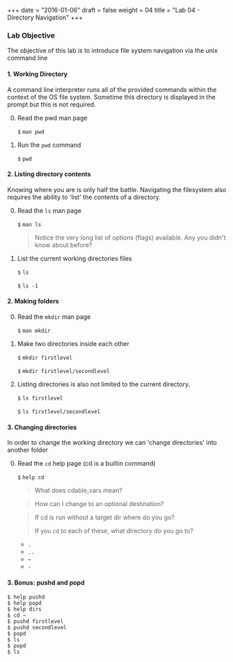 +++
date = "2016-01-06"
draft = false
weight = 04
title = "Lab 04 - Directory Navigation"
+++

### Lab Objective

The objective of this lab is to introduce file system navigation via the unix command line

#### 1. Working Directory

A command line interpreter runs all of the provided commands within the context of the OS file system.  Sometime this directory is displayed in the prompt but this is not required.  

0. Read the pwd man page

    `$` `man pwd`

0. Run the `pwd` command
    
    `$` `pwd`

#### 2. Listing directory contents

Knowing where you are is only half the battle.  Navigating the filesystem also requires the ability to 'list' the contents of a directory.

0. Read the `ls` man page

    `$` `man ls`
    
    > Notice the very long list of options (flags) available.  Any you didn't know about before?

0. List the current working directories files
    
    `$` `ls`
    
    `$` `ls -1`

#### 2. Making folders

0. Read the `mkdir` man page

    `$` `man mkdir`

0. Make two directories inside each other

    `$` `mkdir firstlevel`
    
    `$` `mkdir firstlevel/secondlevel`

0. Listing directories is also not limited to the current directory.  

    `$` `ls firstlevel`

    `$` `ls firstlevel/secondlevel`


#### 3. Changing directories

In order to change the working directory we can 'change directories' into another folder

0. Read the `cd` help page (cd is a builtin command)

    `$` `help cd`

    > What does cdable_vars mean?

    > How can I change to an optional destination?

    > If cd is run without a target dir where do you go?

    > If you `cd` to each of these, what directory do you go to?

      * `.`
      * `..`
      * `~`
      * `-` 

#### 3. Bonus: pushd and popd

  ```
  $ help pushd
  $ help popd
  $ help dirs
  $ cd ~
  $ pushd firstlevel
  $ pushd secondlevel
  $ popd
  $ ls
  $ popd
  $ ls
  ```


  
